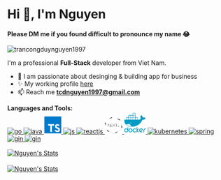 <h1>Hi 👋, I'm Nguyen</h1>
<h4>Please DM me if you found difficult to pronounce my name 😂</h4>
<p align="left"> <img src="https://komarev.com/ghpvc/?username=trancongduynguyen1997&label=Profile%20views&color=0e75b6&style=flat" alt="trancongduynguyen1997" /> </p>

I'm a professional **Full-Stack** developer from Viet Nam.

- 🔭 I am passionate about desinging & building app for business
- ✨ My working profile [here](https://www.linkedin.com/in/tcdnguyen/)
- 📫 Reach me **tcdnguyen1997@gmail.com**

**Languages and Tools:**  
<a href="https://golang.org/" target="_blank"> <img src="https://golang.org/lib/godoc/images/go-logo-blue.svg" alt="go" width="40" height="40"/> </a>
<a href="https://www.oracle.com/java/" target="_blank"> <img src="https://www.vectorlogo.zone/logos/java/java-ar21.svg" alt="java" width="80" height="40"/> </a></a>
<a href="https://www.typescriptlang.org/" target="_blank"> <img src="https://raw.githubusercontent.com/Rohan-Shakya/Rohan-Shakya/master/images/ts.png" alt="js" width="40" height="40"/> </a></a>
<a href="https://nodejs.org/en/" target="_blank"> <img src="https://nodejs.org/static/images/logo.svg" alt="js" width="40" height="40"/> </a></a>
<a href="https://reactjs.org/" target="_blank"> <img src="https://upload.wikimedia.org/wikipedia/commons/a/a7/React-icon.svg" alt="reactjs" width="40" height="40"/> </a></a>
<a href="https://nextjs.org/" target="_blank"> <img src="https://raw.githubusercontent.com/Rohan-Shakya/Rohan-Shakya/master/images/next_logo.png" alt="reactjs" width="40" height="40"/> </a></a>
<a href="https://www.docker.com/" target="_blank"> <img src="https://github.com/devicons/devicon/blob/master/icons/docker/docker-plain-wordmark.svg" alt="docker" width="50" height="50"/> </a></a>
<a href="https://kubernetes.io" target="_blank"> <img src="https://www.vectorlogo.zone/logos/kubernetes/kubernetes-icon.svg" alt="kubernetes" width="40" height="40"/> </a></a>
<a href="https://spring.io/" target="_blank"> <img src="https://www.vectorlogo.zone/logos/springio/springio-icon.svg" alt="spring" width="40" height="40"/> </a></a>
<a href="https://gin-gonic.com/" target="_blank"> <img src="https://avatars.githubusercontent.com/u/7894478?s=200&v=4" alt="gin" width="40" height="40"/> </a></a>
<a href="https://www.mongodb.com/" target="_blank"> <img src="https://www.svgrepo.com/show/303232/mongodb-logo.svg" alt="gin" width="40" height="40"/> </a></a>

<a href="https://github.com/trancongduynguyen1997">
  <img align="center" src="https://github-readme-stats.vercel.app/api/top-langs/?username=trancongduynguyen1997&layout=compact&bg_color=0,232526,414345&icon_color=ffffff&title_color=ffffff&text_color=ffffff&line_height=30&v=5" alt="Nguyen's Stats" />
</a>
<br></br>
<a href="https://github.com/trancongduynguyen1997">
  <img align="center" src="https://github-readme-stats.vercel.app/api?username=trancongduynguyen1997&custom_title=My Github Stats&show_icons=true&bg_color=0,232526,414345&icon_color=82FF99&title_color=ffffff&text_color=ffffff&line_height=20.5&v=5&count_private=true" alt="Nguyen's Stats" />
</a>
